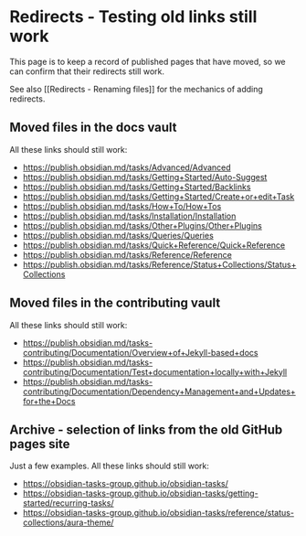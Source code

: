 # Redirects - Testing old links still work

This page is to keep a record of published pages that have moved, so we can confirm that their redirects still work.

See also [[Redirects - Renaming files]] for the mechanics of adding redirects.

## Moved files in the docs vault

All these links should still work:

<!-- Alphabetical order, please -->

- <https://publish.obsidian.md/tasks/Advanced/Advanced>
- <https://publish.obsidian.md/tasks/Getting+Started/Auto-Suggest>
- <https://publish.obsidian.md/tasks/Getting+Started/Backlinks>
- <https://publish.obsidian.md/tasks/Getting+Started/Create+or+edit+Task>
- <https://publish.obsidian.md/tasks/How+To/How+Tos>
- <https://publish.obsidian.md/tasks/Installation/Installation>
- <https://publish.obsidian.md/tasks/Other+Plugins/Other+Plugins>
- <https://publish.obsidian.md/tasks/Queries/Queries>
- <https://publish.obsidian.md/tasks/Quick+Reference/Quick+Reference>
- <https://publish.obsidian.md/tasks/Reference/Reference>
- <https://publish.obsidian.md/tasks/Reference/Status+Collections/Status+Collections>

## Moved files in the contributing vault

All these links should still work:

- <https://publish.obsidian.md/tasks-contributing/Documentation/Overview+of+Jekyll-based+docs>
- <https://publish.obsidian.md/tasks-contributing/Documentation/Test+documentation+locally+with+Jekyll>
- <https://publish.obsidian.md/tasks-contributing/Documentation/Dependency+Management+and+Updates+for+the+Docs>

## Archive - selection of links from the old GitHub pages site

Just a few examples. All these links should still work:

- <https://obsidian-tasks-group.github.io/obsidian-tasks/>
- <https://obsidian-tasks-group.github.io/obsidian-tasks/getting-started/recurring-tasks/>
- <https://obsidian-tasks-group.github.io/obsidian-tasks/reference/status-collections/aura-theme/>
